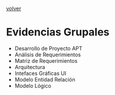 [volver](../README.md)

# Evidencias Grupales

- Desarrollo de Proyecto APT
- Análisis de Requerimientos
- Matriz de Requerimientos
- Arquitectura
- Intefaces Gráficas UI
- Modelo Entidad Relación
- Modelo Lógico